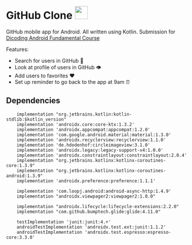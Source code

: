 # GitHub Clone <img src="https://user-images.githubusercontent.com/32363208/111722554-a5046c80-8894-11eb-8922-0adaef305715.png" width=35dp>

GitHub mobile app for Android. All written using Kotlin. Submission for [Dicoding Android Fundamental Course](https://www.dicoding.com/academies/14)

Features:
- Search for users in GitHub 👨‍
- Look at profile of users in GitHub 👁️‍
- Add users to favorites ♥️
- Set up reminder to go back to the app at 9am ⏰

## Dependencies

```
    implementation "org.jetbrains.kotlin:kotlin-stdlib:$kotlin_version"
    implementation 'androidx.core:core-ktx:1.3.2'
    implementation 'androidx.appcompat:appcompat:1.2.0'
    implementation 'com.google.android.material:material:1.3.0'
    implementation 'androidx.recyclerview:recyclerview:1.1.0'
    implementation 'de.hdodenhof:circleimageview:3.1.0'
    implementation 'androidx.legacy:legacy-support-v4:1.0.0'
    implementation 'androidx.constraintlayout:constraintlayout:2.0.4'
    implementation "org.jetbrains.kotlinx:kotlinx-coroutines-core:1.3.9"
    implementation "org.jetbrains.kotlinx:kotlinx-coroutines-android:1.3.9"
    implementation 'androidx.preference:preference:1.1.1'

    implementation 'com.loopj.android:android-async-http:1.4.9'
    implementation "androidx.viewpager2:viewpager2:1.0.0"

    implementation "androidx.lifecycle:lifecycle-extensions:2.2.0"
    implementation "com.github.bumptech.glide:glide:4.11.0"

    testImplementation 'junit:junit:4.+'
    androidTestImplementation 'androidx.test.ext:junit:1.1.2'
    androidTestImplementation 'androidx.test.espresso:espresso-core:3.3.0'
```
